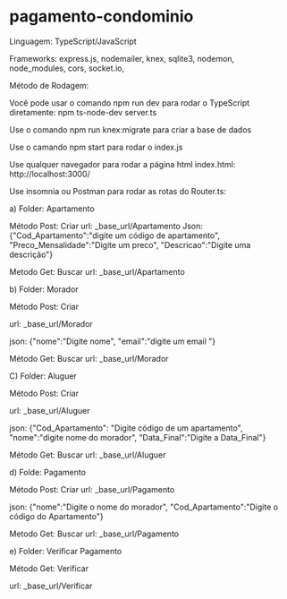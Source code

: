 # pagamento-condominio


Linguagem: TypeScript/JavaScript

Frameworks: express.js, nodemailer, knex, sqlite3, nodemon, node_modules, cors, socket.io,

Método de Rodagem:

Você pode usar o comando npm run dev para rodar o TypeScript diretamente: npm ts-node-dev server.ts

Use o comando npm run knex:migrate para criar a base de dados

Use o camando npm start para rodar o index.js 

Use qualquer navegador para rodar a página html index.html: http://localhost:3000/

Use insomnia ou Postman para rodar as rotas do Router.ts:

a) Folder: Apartamento 

Método Post: Criar
  url: _base_url/Apartamento
  Json: {"Cod_Apartamento":"digite um código de apartamento",
  "Preco_Mensalidade":"Digite um preco",
  "Descricao":"Digite uma descrição"}

  Metodo Get: Buscar
  url: _base_url/Apartamento

b) Folder: Morador

Método Post: Criar

url: _base_url/Morador

json: {"nome":"Digite nome",
        "email":"digite um email "}

  Método Get: Buscar
  url: _base_url/Morador


  C) Folder: Aluguer

  Método Post: Criar

  url: _base_url/Aluguer

  json: {"Cod_Apartamento": "Digite código de um apartamento",
  "nome":"digite nome do morador",
  "Data_Final":"Digite a Data_Final"}

  Método Get: Buscar
  url: _base_url/Aluguer

  d) Folde: Pagamento

  Método Post: Criar
  url: _base_url/Pagamento

  json: {"nome":"Digite o nome do morador",
  "Cod_Apartamento":"Digite o código do Apartamento"}

  Metodo Get: Buscar 
  url: _base_url/Pagamento

  e) Folder: Verificar Pagamento

  Método Get: Verificar

  url: _base_url/Verificar

  


